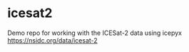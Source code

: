 # icesat2
Demo repo for working with the ICESat-2 data using icepyx https://nsidc.org/data/icesat-2
